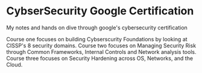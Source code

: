 # CybserSecurity Google Certification

My notes and hands on dive through google's cybersecurity certification

Course one focuses on building Cybserscurity Foundations by looking at CISSP's 8 security domains.
Course two focuses on Managing Security Risk through Common Frameworks, Internal Controls and Network analysis tools.
Course three focuses on Security Hardening across OS, Networks, and the Cloud.
